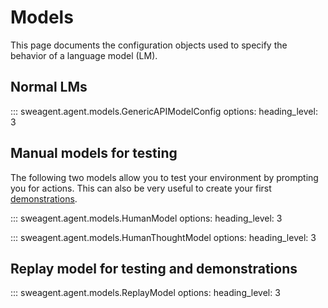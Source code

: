 # Models

This page documents the configuration objects used to specify the behavior of a language model (LM).

## Normal LMs

::: sweagent.agent.models.GenericAPIModelConfig
    options:
        heading_level: 3

## Manual models for testing

The following two models allow you to test your environment by prompting you for actions.
This can also be very useful to create your first [demonstrations](../config/demonstrations.md).

::: sweagent.agent.models.HumanModel
    options:
        heading_level: 3

::: sweagent.agent.models.HumanThoughtModel
    options:
        heading_level: 3

## Replay model for testing and demonstrations

::: sweagent.agent.models.ReplayModel
    options:
        heading_level: 3
